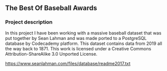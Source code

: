 ## The Best Of Baseball Awards

### Project description
In this project I have been working with a massive baseball dataset that was put together by Sean Lahman and was made ported to a PostgreSQL database by Codecademy platform. This dataset contains data from 2019 all the way back to 1871.
This work is licensed under a Creative Commons Attribution-ShareAlike 3.0 Unported License.

https://www.seanlahman.com/files/database/readme2017.txt
